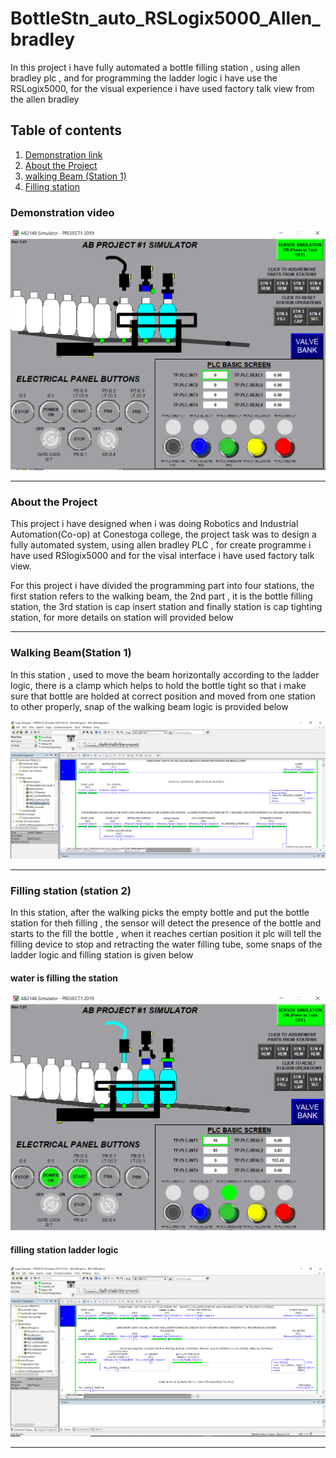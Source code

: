 # BottleStn_auto_RSLogix5000_Allen_bradley

In this project i have fully automated a bottle filling station , using allen bradley plc , and for programming the ladder logic i have use the RSLogix5000, for the visual experience i have used factory talk view from the allen bradley

## **Table of contents**
1. [Demonstration link](#demonstration-video)
1. [About the Project](#about-the-project)
1. [walking Beam (Station 1)](#walking-beamstation-1)
1. [Filling station](#filling-station-station-2)



### **Demonstration video**

[![demo_youtube](https://github.com/akshayphilip/BottleStn_auto_RSlogix5000_AB/blob/main/images/bottle_station1.PNG)](https://www.youtube.com/watch?v=x3s2e_BYs_U&ab_channel=AkshayPhilip)

---
### **About the Project**

This project i have designed when i was doing Robotics and Industrial Automation(Co-op) at Conestoga college, the project task was to design a fully automated system, using allen bradley PLC , for create programme i have used RSlogix5000 and for the visal interface i have used factory talk view.

For this project i have divided the programming part into four stations, the first station refers to the walking beam, the 2nd part , it is the bottle filling station, the 3rd station is cap insert station and finally station is cap tighting station, for more details on station will provided below 

---

### **Walking Beam(Station 1)**

In this station , used to move the beam horizontally according to the ladder logic, there is a clamp which helps to hold the bottle tight so that i make sure that bottle are holded at correct position and moved from one station to other properly, snap of the walking beam logic is provided below

![walking_beam](https://github.com/akshayphilip/BottleStn_auto_RSlogix5000_AB/blob/main/images/Walking_beam.PNG)

---

### **Filling station (station 2)**

In this station, after the walking picks the empty bottle and put the bottle station for theh filling , the sensor will detect the presence of the bottle and starts to the fill the bottle , when it reaches certian position it plc will tell the filling device to stop and retracting the water filling tube, some snaps of the ladder logic and filling station is given below

#### water is filling the station
![water_filling_station](https://github.com/akshayphilip/BottleStn_auto_RSlogix5000_AB/blob/main/images/water_filling.PNG)

#### filling station ladder logic

![water_filling_station_ladder_logic](https://github.com/akshayphilip/BottleStn_auto_RSlogix5000_AB/blob/main/images/Fill_Station.PNG)

---

